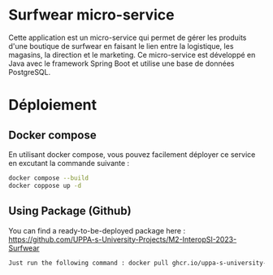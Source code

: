 # Surfwear micro-service

Cette application est un micro-service qui permet de gérer les produits d'une boutique de surfwear en faisant le lien
entre la logistique, les magasins, la direction et le marketing.
Ce micro-service est développé en Java avec le framework Spring Boot et utilise une base de données PostgreSQL.

# Déploiement

## Docker compose

En utilisant docker compose, vous pouvez facilement déployer ce service en excutant la commande suivante :

```Bash
docker compose --build 
docker coppose up -d
```

## Using Package (Github)

You can find a ready-to-be-deployed package
here : https://github.com/UPPA-s-University-Projects/M2-InteropSI-2023-Surfwear

```Bash
Just run the following command : docker pull ghcr.io/uppa-s-university-projects/m2-interopsi-2023-surfwear:sha256-387bf94efecda6c980193659edd23d75b08a57ad735036151ba1105a49f9af00.sig
```
